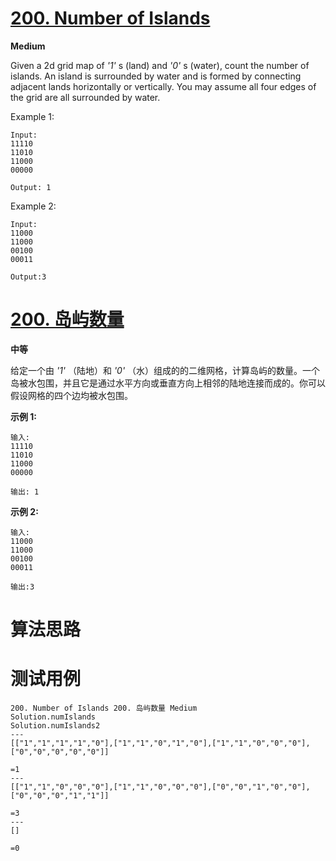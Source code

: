 # [200. Number of Islands][enTitle]

**Medium**

Given a 2d grid map of  *'1'* s (land) and  *'0'* s (water), count the number of islands. An island is surrounded by water and is formed by connecting adjacent lands horizontally or vertically. You may assume all four edges of the grid are all surrounded by water.

Example 1:

```
Input:
11110
11010
11000
00000

Output: 1

```

Example 2:

```
Input:
11000
11000
00100
00011

Output:3

```
# [200. 岛屿数量][cnTitle]

**中等**

给定一个由  *'1'* （陆地）和  *'0'* （水）组成的的二维网格，计算岛屿的数量。一个岛被水包围，并且它是通过水平方向或垂直方向上相邻的陆地连接而成的。你可以假设网格的四个边均被水包围。

**示例 1:** 

```
输入:
11110
11010
11000
00000

输出: 1

```

**示例 2:** 

```
输入:
11000
11000
00100
00011

输出:3

```


# 算法思路

# 测试用例
```
200. Number of Islands 200. 岛屿数量 Medium
Solution.numIslands
Solution.numIslands2
---
[["1","1","1","1","0"],["1","1","0","1","0"],["1","1","0","0","0"],["0","0","0","0","0"]]

=1
---
[["1","1","0","0","0"],["1","1","0","0","0"],["0","0","1","0","0"],["0","0","0","1","1"]]

=3
---
[]

=0

```

[enTitle]: https://leetcode.com/problems/number-of-islands/
[cnTitle]: https://leetcode-cn.com/problems/number-of-islands/
